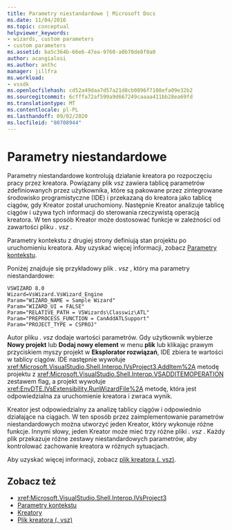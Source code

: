 ```yaml
---
title: Parametry niestandardowe | Microsoft Docs
ms.date: 11/04/2016
ms.topic: conceptual
helpviewer_keywords:
- wizards, custom parameters
- custom parameters
ms.assetid: ba5c364b-66e6-47ea-9760-a0b70de8f0a0
author: acangialosi
ms.author: anthc
manager: jillfra
ms.workload:
- vssdk
ms.openlocfilehash: cd52a49daa7d57a21d8cb0896f7108efa09e32b2
ms.sourcegitcommit: 6cfffa72af599a9d667249caaaa411bb28ea69fd
ms.translationtype: MT
ms.contentlocale: pl-PL
ms.lasthandoff: 09/02/2020
ms.locfileid: "80708944"
---
```

# <a name="custom-parameters"></a>Parametry niestandardowe
Parametry niestandardowe kontrolują działanie kreatora po rozpoczęciu pracy przez kreatora. Powiązany plik *vsz* zawiera tablicę parametrów zdefiniowanych przez użytkownika, które są pakowane przez zintegrowane środowisko programistyczne (IDE) i przekazaną do kreatora jako tablicę ciągów, gdy Kreator został uruchomiony. Następnie Kreator analizuje tablicę ciągów i używa tych informacji do sterowania rzeczywistą operacją kreatora. W ten sposób Kreator może dostosować funkcje w zależności od zawartości pliku *. vsz* .

 Parametry kontekstu z drugiej strony definiują stan projektu po uruchomieniu kreatora. Aby uzyskać więcej informacji, zobacz [Parametry kontekstu](../../extensibility/internals/context-parameters.md).

 Poniżej znajduje się przykładowy plik *. vsz* , który ma parametry niestandardowe:

```
VSWIZARD 8.0
Wizard=VsWizard.VsWizard_Engine
Param="WIZARD_NAME = Sample Wizard"
Param="WIZARD_UI = FALSE"
Param="RELATIVE_PATH = VSWizards\Classwiz\ATL"
Param="PREPROCESS_FUNCTION = CanAddATLSupport"
Param="PROJECT_TYPE = CSPROJ"
```

 Autor pliku *. vsz* dodaje wartości parametrów. Gdy użytkownik wybierze **Nowy projekt** lub **Dodaj nowy element** w menu **plik** lub klikając prawym przyciskiem myszy projekt w **Eksplorator rozwiązań**, IDE zbiera te wartości w tablicy ciągów. IDE następnie wywołuje <xref:Microsoft.VisualStudio.Shell.Interop.IVsProject3.AddItem%2A> metodę projektu z <xref:Microsoft.VisualStudio.Shell.Interop.VSADDITEMOPERATION> zestawem flag, a projekt wywołuje <xref:EnvDTE.IVsExtensibility.RunWizardFile%2A> metodę, która jest odpowiedzialna za uruchomienie kreatora i zwraca wynik.

 Kreator jest odpowiedzialny za analizę tablicy ciągów i odpowiednio działające na ciągach. W ten sposób przez zaimplementowanie parametrów niestandardowych można utworzyć jeden Kreator, który wykonuje różne funkcje. Innymi słowy, jeden Kreator może mieć trzy różne pliki *. vsz* . Każdy plik przekazuje różne zestawy niestandardowych parametrów, aby kontrolować zachowanie kreatora w różnych sytuacjach.

 Aby uzyskać więcej informacji, zobacz [plik kreatora (. vsz)](../../extensibility/internals/wizard-dot-vsz-file.md).

## <a name="see-also"></a>Zobacz też
- <xref:Microsoft.VisualStudio.Shell.Interop.IVsProject3>
- [Parametry kontekstu](../../extensibility/internals/context-parameters.md)
- [Kreatory](../../extensibility/internals/wizards.md)
- [Plik kreatora (. vsz)](../../extensibility/internals/wizard-dot-vsz-file.md)
